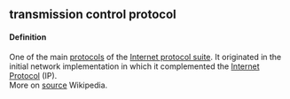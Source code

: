 ## transmission control protocol

<h4>Definition</h4><p>One of the main <a href="https://en.wikipedia.org/wiki/Communications_protocol">protocols</a> of the <a href="https://en.wikipedia.org/wiki/Internet_protocol_suite">Internet protocol suite</a>. It originated in the initial network implementation in which it complemented the <a href="https://en.wikipedia.org/wiki/Internet_Protocol">Internet Protocol</a> (IP).<br>More on <a href="https://en.wikipedia.org/wiki/Transmission_Control_Protocol">source</a> Wikipedia.</p>


